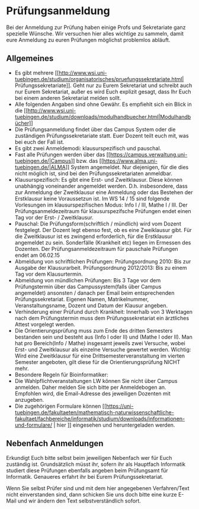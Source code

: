 # Prüfungsanmeldung

Bei der Anmeldung zur Prüfung haben einige Profs und Sekretariate ganz
spezielle Wünsche. Wir versuchen hier alles wichtige zu sammeln, damit
eure Anmeldung zu euren Prüfungen möglichst problemlos abläuft.

## Allgemeines


  * Es gibt mehrere [[http://www.wsi.uni-tuebingen.de/studium/organisatorisches/pruefungssekretariate.html| Prüfungssekretariate]]. Geht nur zu Eurem Sekretariat und schreibt auch nur Eurem Sekretariat, außer es wird Euch explizit gesagt, dass Ihr Euch bei einem anderen Sekretariat melden sollt.
  * Alle folgenden Angaben sind ohne Gewähr. Es empfiehlt sich ein Blick in die [[http://www.wsi.uni-tuebingen.de/studium/downloads/modulhandbuecher.html|Modulhandbücher]]
  * Die Prüfungsanmeldung findet über das Campus System oder die zuständigen Prüfungssekretariate statt. Euer Dozent teilt euch mit, was bei euch der Fall ist.
  * Es gibt zwei Anmeldemodi: klausurspezifisch und pauschal.
  * Fast alle Prüfungen werden über das [[https://campus.verwaltung.uni-tuebingen.de/|Campus]] bzw. das [[https://www.alma.uni-tuebingen.de/|ALMA]] System angemeldet. Nur diejenigen, für die dies nicht möglich ist, sind bei den Prüfungssekretariaten anmeldbar.
  * Klausurspezifisch: Es gibt eine Erst- und Zweitklausur. Diese können unabhängig voneinander angemeldet werden. D.h. insbesondere, dass zur Anmeldung der Zweitklausur eine Anmeldung oder das Bestehen der Erstklausur keine Voraussetzun ist. Im WS 14 / 15 sind folgende Vorlesungen im klausurspezifischen Modus: Info I / III, Mathe I / III. Der Prüfungsanmeldezeitraum für klausurspezifsche Prüfungen endet einen Tag vor der Erst- / Zweitklausur.
  * Pauschal: Die Prüfungsform(schriftlich / mündlich) wird vom Dozent festgelegt. Der Dozent legt ebenso fest, ob es eine Zweiklausur gibt. Für die Zweitklausur ist es zwingend erforderlich, für die Erstklausur angemeldet zu sein. Sonderfälle (Krankheit etc) liegen im Ermessen des Dozenten. Der Prüfungsanmeldezeitraum für pauschale Prüfungen endet am 06.02.15
  * Abmeldung von schriftlichen Prüfungen: Prüfungsordnung 2010: Bis zur Ausgabe der Klausurarbeit. Prüfungsordnung 2012/2013: Bis zu einem Tag vor dem Klausurtermin.
  * Abmeldung von mündlichen Prüfungen: Bis 3 Tage vor dem Prüfungstermin über das Campussystem(falls über Campus angemeldet) ansonsten / danach per Email beim entsprechenden Prüfungssekretariat. Eigenen Namen, Matrikelnummer, Veranstaltungsname, Dozent und Datum der Klausur angeben.
  * Verhinderung einer Prüfund durch Krankheit: Innerhalb von 3 Werktagen nach dem Prüfungstermin muss dem Prüfungssekretariat ein ärztliches Attest vorgelegt werden.
  * Die Orientierungsprüfung muss zum Ende des dritten Semesters bestanden sein und besteht aus (Info I oder II) und (Mathe I oder II). Man hat pro Bereich(Info / Mathe) insgesamt jeweils zwei Versuche, wobei Erst- und Zweitklausur als einzelne Versuche gewertet werden. Wichtig: Wird eine Zweitklausur für eine Drittsemesterveranstaltung im vierten Semester angeboten, gilt diese für die Orientierungsprüfung NICHT mehr.
  * Besondere Regeln für Bioinformatiker:
  * Die Wahlpflichtveranstaltungen LW können Sie nicht über Campus anmelden. Daher melden Sie sich bitte per Anmeldebogen an. Empfohlen wird, die Email-Adresse des jeweiligen Dozenten mit anzugeben.
  * Die zugehörigen Formulare können [[https://uni-tuebingen.de/fakultaeten/mathematisch-naturwissenschaftliche-fakultaet/fachbereiche/informatik/studium/downloads/informationen-und-formulare/ | hier ]] eingesehen und heruntergeladen werden.


## Nebenfach Anmeldungen

Erkundigt Euch bitte selbst beim jeweiligen Nebenfach wer für Euch
zuständig ist. Grundsätzlich müsst ihr, sofern ihr als Hauptfach
Informatik studiert diese Prüfungen ebenfalls angeben beim Prüfungsamt
für Informatik. Genaueres erfahrt ihr bei Eurem Prüfungssekretariat.

Wenn Sie selbst Prüfer sind und mit dem hier angegebenen Verfahren/Text
nicht einverstanden sind, dann schicken Sie uns doch bitte eine kurze
E-Mail und wir ändern den Text selbstverständlich sofort.
